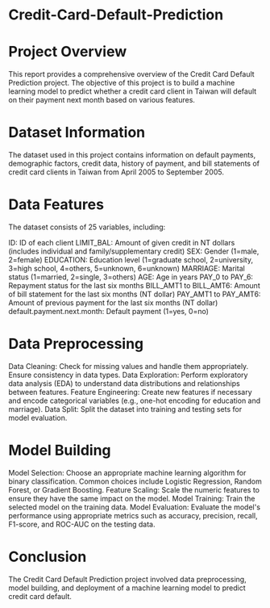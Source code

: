 # Credit-Card-Default-Prediction
# Project Overview
This report provides a comprehensive overview of the Credit Card Default Prediction project. The objective of this project is to build a machine learning model to predict whether a credit card client in Taiwan will default on their payment next month based on various features.

# Dataset Information
The dataset used in this project contains information on default payments, demographic factors, credit data, history of payment, and bill statements of credit card clients in Taiwan from April 2005 to September 2005.

# Data Features
The dataset consists of 25 variables, including:

 ID: ID of each client
 LIMIT_BAL: Amount of given credit in NT dollars (includes individual and family/supplementary credit)
 SEX: Gender (1=male, 2=female)
 EDUCATION: Education level (1=graduate school, 2=university, 3=high school, 4=others, 5=unknown, 6=unknown)
 MARRIAGE: Marital status (1=married, 2=single, 3=others)
 AGE: Age in years
 PAY_0 to PAY_6: Repayment status for the last six months
 BILL_AMT1 to BILL_AMT6: Amount of bill statement for the last six months (NT dollar)
 PAY_AMT1 to PAY_AMT6: Amount of previous payment for the last six months (NT dollar)
 default.payment.next.month: Default payment (1=yes, 0=no)
# Data Preprocessing
Data Cleaning: Check for missing values and handle them appropriately. Ensure consistency in data types.
Data Exploration: Perform exploratory data analysis (EDA) to understand data distributions and relationships between features.
Feature Engineering: Create new features if necessary and encode categorical variables (e.g., one-hot encoding for education and marriage).
Data Split: Split the dataset into training and testing sets for model evaluation.
# Model Building
Model Selection: Choose an appropriate machine learning algorithm for binary classification. Common choices include Logistic Regression, Random Forest, or Gradient Boosting.
Feature Scaling: Scale the numeric features to ensure they have the same impact on the model.
Model Training: Train the selected model on the training data.
Model Evaluation: Evaluate the model's performance using appropriate metrics such as accuracy, precision, recall, F1-score, and ROC-AUC on the testing data.
# Conclusion
The Credit Card Default Prediction project involved data preprocessing, model building, and deployment of a machine learning model to predict credit card default.
